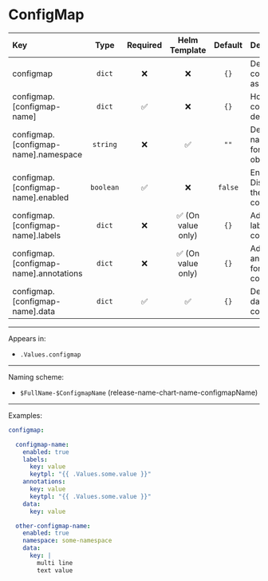 # ConfigMap

| Key                                    |   Type    | Required |   Helm Template    | Default | Description                          |
| :------------------------------------- | :-------: | :------: | :----------------: | :-----: | :----------------------------------- |
| configmap                              |  `dict`   |    ❌    |         ❌         |  `{}`   | Define the configMaps as dicts       |
| configmap.[configmap-name]             |  `dict`   |    ✅    |         ❌         |  `{}`   | Holds configMap definition           |
| configmap.[configmap-name].namespace   | `string`  |    ❌    |         ✅         |  `""`   | Define the namespace for this object |
| configmap.[configmap-name].enabled     | `boolean` |    ✅    |         ❌         | `false` | Enables or Disables the configMap    |
| configmap.[configmap-name].labels      |  `dict`   |    ❌    | ✅ (On value only) |  `{}`   | Additional labels for configmap      |
| configmap.[configmap-name].annotations |  `dict`   |    ❌    | ✅ (On value only) |  `{}`   | Additional annotations for configmap |
| configmap.[configmap-name].data        |  `dict`   |    ✅    |         ✅         |  `{}`   | Define the data of the configmap     |

---

Appears in:

- `.Values.configmap`

---

Naming scheme:

- `$FullName-$ConfigmapName` (release-name-chart-name-configmapName)

---

Examples:

```yaml
configmap:

  configmap-name:
    enabled: true
    labels:
      key: value
      keytpl: "{{ .Values.some.value }}"
    annotations:
      key: value
      keytpl: "{{ .Values.some.value }}"
    data:
      key: value

  other-configmap-name:
    enabled: true
    namespace: some-namespace
    data:
      key: |
        multi line
        text value
```
